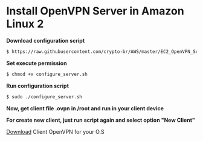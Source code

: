 # Install OpenVPN Server in Amazon Linux 2

**Download configuration script**
```sh
$ https://raw.githubusercontent.com/crypto-br/AWS/master/EC2_OpenVPN_Server/configure_server.sh
```
**Set execute permission**
```sh
$ chmod +x configure_server.sh
```
**Run configuration script**
```sh
$ sudo ./configure_server.sh
```
**Now, get client file .ovpn in /root and run in your client device**

**For create new client, just run script again and select option "New Client"**

[Download](https://openvpn.net/community-downloads/) Client OpenVPN for your O.S
